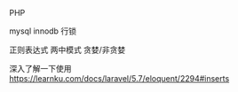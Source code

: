 PHP

mysql innodb  行锁

正则表达式 两中模式  贪婪/非贪婪


深入了解一下使用
https://learnku.com/docs/laravel/5.7/eloquent/2294#inserts